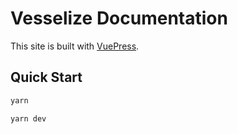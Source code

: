 # Vesselize Documentation

This site is built with [VuePress](https://github.com/vuejs/vuepress).

## Quick Start

```bash
yarn

yarn dev
```
